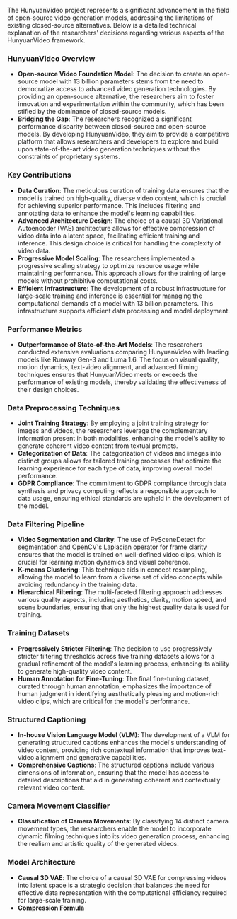 The HunyuanVideo project represents a significant advancement in the field of open-source video generation models, addressing the limitations of existing closed-source alternatives. Below is a detailed technical explanation of the researchers' decisions regarding various aspects of the HunyuanVideo framework.

### HunyuanVideo Overview
- **Open-source Video Foundation Model**: The decision to create an open-source model with 13 billion parameters stems from the need to democratize access to advanced video generation technologies. By providing an open-source alternative, the researchers aim to foster innovation and experimentation within the community, which has been stifled by the dominance of closed-source models.
- **Bridging the Gap**: The researchers recognized a significant performance disparity between closed-source and open-source models. By developing HunyuanVideo, they aim to provide a competitive platform that allows researchers and developers to explore and build upon state-of-the-art video generation techniques without the constraints of proprietary systems.

### Key Contributions
- **Data Curation**: The meticulous curation of training data ensures that the model is trained on high-quality, diverse video content, which is crucial for achieving superior performance. This includes filtering and annotating data to enhance the model's learning capabilities.
- **Advanced Architecture Design**: The choice of a causal 3D Variational Autoencoder (VAE) architecture allows for effective compression of video data into a latent space, facilitating efficient training and inference. This design choice is critical for handling the complexity of video data.
- **Progressive Model Scaling**: The researchers implemented a progressive scaling strategy to optimize resource usage while maintaining performance. This approach allows for the training of large models without prohibitive computational costs.
- **Efficient Infrastructure**: The development of a robust infrastructure for large-scale training and inference is essential for managing the computational demands of a model with 13 billion parameters. This infrastructure supports efficient data processing and model deployment.

### Performance Metrics
- **Outperformance of State-of-the-Art Models**: The researchers conducted extensive evaluations comparing HunyuanVideo with leading models like Runway Gen-3 and Luma 1.6. The focus on visual quality, motion dynamics, text-video alignment, and advanced filming techniques ensures that HunyuanVideo meets or exceeds the performance of existing models, thereby validating the effectiveness of their design choices.

### Data Preprocessing Techniques
- **Joint Training Strategy**: By employing a joint training strategy for images and videos, the researchers leverage the complementary information present in both modalities, enhancing the model's ability to generate coherent video content from textual prompts.
- **Categorization of Data**: The categorization of videos and images into distinct groups allows for tailored training processes that optimize the learning experience for each type of data, improving overall model performance.
- **GDPR Compliance**: The commitment to GDPR compliance through data synthesis and privacy computing reflects a responsible approach to data usage, ensuring ethical standards are upheld in the development of the model.

### Data Filtering Pipeline
- **Video Segmentation and Clarity**: The use of PySceneDetect for segmentation and OpenCV's Laplacian operator for frame clarity ensures that the model is trained on well-defined video clips, which is crucial for learning motion dynamics and visual coherence.
- **K-means Clustering**: This technique aids in concept resampling, allowing the model to learn from a diverse set of video concepts while avoiding redundancy in the training data.
- **Hierarchical Filtering**: The multi-faceted filtering approach addresses various quality aspects, including aesthetics, clarity, motion speed, and scene boundaries, ensuring that only the highest quality data is used for training.

### Training Datasets
- **Progressively Stricter Filtering**: The decision to use progressively stricter filtering thresholds across five training datasets allows for a gradual refinement of the model's learning process, enhancing its ability to generate high-quality video content.
- **Human Annotation for Fine-Tuning**: The final fine-tuning dataset, curated through human annotation, emphasizes the importance of human judgment in identifying aesthetically pleasing and motion-rich video clips, which are critical for the model's performance.

### Structured Captioning
- **In-house Vision Language Model (VLM)**: The development of a VLM for generating structured captions enhances the model's understanding of video content, providing rich contextual information that improves text-video alignment and generative capabilities.
- **Comprehensive Captions**: The structured captions include various dimensions of information, ensuring that the model has access to detailed descriptions that aid in generating coherent and contextually relevant video content.

### Camera Movement Classifier
- **Classification of Camera Movements**: By classifying 14 distinct camera movement types, the researchers enable the model to incorporate dynamic filming techniques into its video generation process, enhancing the realism and artistic quality of the generated videos.

### Model Architecture
- **Causal 3D VAE**: The choice of a causal 3D VAE for compressing videos into latent space is a strategic decision that balances the need for effective data representation with the computational efficiency required for large-scale training.
- **Compression Formula**